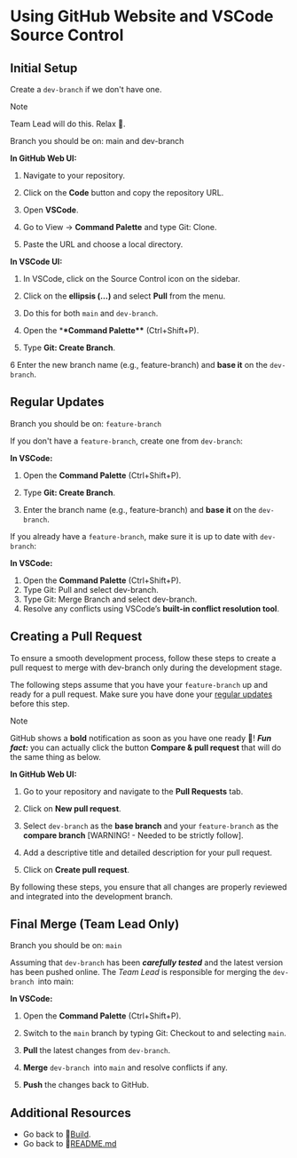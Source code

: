# Using GitHub Website and VSCode Source Control

## Initial Setup

Create a `dev-branch` if we don't have one.

> [!NOTE]
> Team Lead will do this. Relax 🍵.

Branch you should be on: main and dev-branch

**In GitHub Web UI:**

1. Navigate to your repository.

2. Click on the **Code** button and copy the repository URL.

3. Open **VSCode**.

4. Go to View -> **Command Palette** and type Git: Clone.

5. Paste the URL and choose a local directory.

**In VSCode UI:**

1. In VSCode, click on the Source Control icon on the sidebar.

2. Click on the **ellipsis (…)** and select **Pull** from the menu.

3. Do this for both `main` and `dev-branch`.

4. Open the \***\*Command Palette\*\*** (Ctrl+Shift+P).

5. Type **Git: Create Branch**.

6 Enter the new branch name (e.g., feature-branch) and **base it** on the `dev-branch`.

## Regular Updates

Branch you should be on: `feature-branch`

If you don't have a `feature-branch`, create one from `dev-branch`:

**In VSCode:**

1. Open the **Command Palette** (Ctrl+Shift+P).

2. Type **Git: Create Branch**.

3. Enter the branch name (e.g., feature-branch) and **base it** on the `dev-branch`.

If you already have a `feature-branch`, make sure it is up to date with `dev-branch`:

**In VSCode:**

1. Open the **Command Palette** (Ctrl+Shift+P).
2. Type Git: Pull and select dev-branch.
3. Type Git: Merge Branch and select dev-branch.
4. Resolve any conflicts using VSCode’s **built-in conflict resolution tool**.

## Creating a Pull Request

To ensure a smooth development process, follow these steps to create a pull request to merge with dev-branch only during the development stage.

The following steps assume that you have your `feature-branch` up and ready for a pull request. Make sure you have done your [regular updates](#regular-updates) before this step. 

>[!NOTE]
>GitHub shows a **bold** notification as soon as you have one ready 🙂!
> ***Fun fact:*** you can actually click the button **Compare & pull request** that will do the same thing as below.  

**In GitHub Web UI:**
1. Go to your repository and navigate to the **Pull Requests** tab.

2. Click on **New pull request**.

3. Select `dev-branch` as the **base branch** and your `feature-branch` as the **compare branch** [WARNING! - Needed to be strictly follow].

4. Add a descriptive title and detailed description for your pull request.
5. Click on **Create pull request**.

By following these steps, you ensure that all changes are properly reviewed and integrated into the development branch.

## Final Merge (Team Lead Only)

Branch you should be on: `main`

Assuming that `dev-branch` has been **_carefully tested_** and the latest version has been pushed online. The _Team Lead_ is responsible for merging the `dev-branch `into main:

**In VSCode:**

1. Open the **Command Palette** (Ctrl+Shift+P).

2. Switch to the `main` branch by typing Git: Checkout to and selecting `main`.

3. **Pull** the latest changes from `dev-branch`.

4. **Merge** `dev-branch `into `main` and resolve conflicts if any.

5. **Push** the changes back to GitHub.

## Additional Resources

- Go back to 🔗[Build](build.md).
- Go back to 🔗[README.md](/README.md)
